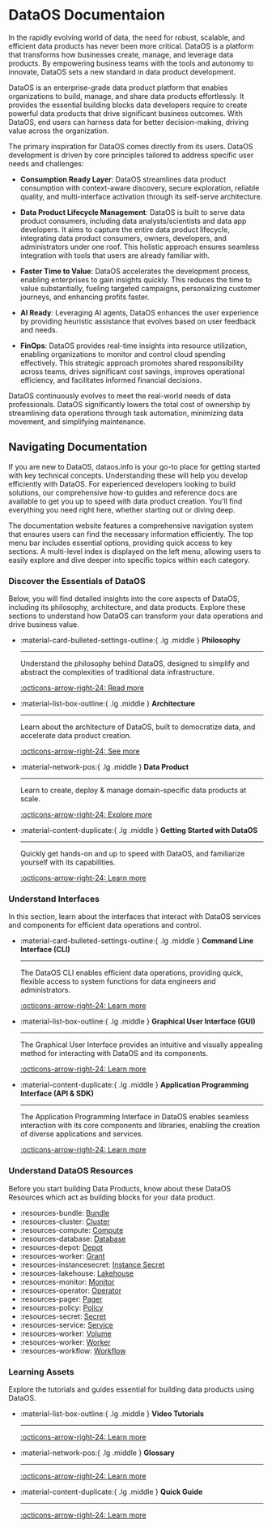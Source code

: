 # DataOS Documentaion

In the rapidly evolving world of data, the need for robust, scalable, and efficient data products has never been more critical. DataOS is a platform that transforms how businesses create, manage, and leverage data products. By empowering business teams with the tools and autonomy to innovate, DataOS sets a new standard in data product development.

DataOS is an enterprise-grade data product platform that enables organizations to build, manage, and share data products effortlessly. It provides the essential building blocks data developers require to create powerful data products that drive significant business outcomes. With DataOS, end users can harness data for better decision-making, driving value across the organization.

The primary inspiration for DataOS comes directly from its users. DataOS development is driven by core principles tailored to address specific user needs and challenges:

- **Consumption Ready Layer**: DataOS streamlines data product consumption with context-aware discovery, secure exploration, reliable quality, and multi-interface activation through its self-serve architecture.

- **Data Product Lifecycle Management**: DataOS is built to serve data product consumers, including data analysts/scientists and data app developers. It aims to capture the entire data product lifecycle, integrating data product consumers, owners, developers, and administrators under one roof. This holistic approach ensures seamless integration with tools that users are already familiar with.

- **Faster Time to Value**: DataOS accelerates the development process, enabling enterprises to gain insights quickly. This reduces the time to value substantially, fueling targeted campaigns, personalizing customer journeys, and enhancing profits faster.

- **AI Ready**: Leveraging AI agents, DataOS enhances the user experience by providing heuristic assistance that evolves based on user feedback and needs.

- **FinOps**: DataOS provides real-time insights into resource utilization, enabling organizations to monitor and control cloud spending effectively. This strategic approach promotes shared responsibility across teams, drives significant cost savings, improves operational efficiency, and facilitates informed financial decisions.

DataOS continuously evolves to meet the real-world needs of data professionals. DataOS significantly lowers the total cost of ownership by streamlining data operations through task automation, minimizing data movement, and simplifying maintenance.

## Navigating Documentation

If you are new to DataOS, dataos.info is your go-to place for getting started with key technical concepts. Understanding these will help you develop efficiently with DataOS. For experienced developers looking to build solutions, our comprehensive how-to guides and reference docs are available to get you up to speed with data product creation. You'll find everything you need right here, whether starting out or diving deep.

The documentation website features a comprehensive navigation system that ensures users can find the necessary information efficiently. The top menu bar includes essential options, providing quick access to key sections. A multi-level index is displayed on the left menu, allowing users to easily explore and dive deeper into specific topics within each category. 

### **Discover the Essentials of DataOS**

Below, you will find detailed insights into the core aspects of DataOS, including its philosophy, architecture, and data products. Explore these sections to understand how DataOS can transform your data operations and drive business value.

<div class= "grid cards" markdown>

-   :material-card-bulleted-settings-outline:{ .lg .middle } **Philosophy**

    ---

    Understand the philosophy behind DataOS, designed to simplify and abstract the complexities of traditional data infrastructure.

    [:octicons-arrow-right-24: Read more](/philosophy/)


-   :material-list-box-outline:{ .lg .middle } **Architecture**

    ---

    Learn about the architecture of DataOS, built to democratize data, and accelerate data product creation.

    [:octicons-arrow-right-24: See more](/architecture/)

-   :material-network-pos:{ .lg .middle } **Data Product**

    ---

    Learn to create, deploy & manage domain-specific data products at scale.

    
    [:octicons-arrow-right-24: Explore more](/products/data_product/)

-   :material-content-duplicate:{ .lg .middle } **Getting Started with DataOS**

    ---

    Quickly get hands-on and up to speed with DataOS, and familiarize yourself with its capabilities.

    [:octicons-arrow-right-24:  Learn more](/getting_started/)

</div>

### **Understand Interfaces**

In this section, learn about the interfaces that interact with DataOS services and components for efficient data operations and control.

<div class= "grid cards" markdown>

-   :material-card-bulleted-settings-outline:{ .lg .middle } **Command Line Interface (CLI)**

    ---

    The DataOS CLI enables efficient data operations, providing quick, flexible access to system functions for data engineers and administrators.

    [:octicons-arrow-right-24: Learn more](/interfaces/#command-line-interface-cli)


-   :material-list-box-outline:{ .lg .middle } **Graphical User Interface (GUI)**

    ---

    The Graphical User Interface provides an intuitive and visually appealing method for interacting with DataOS and its components.

    [:octicons-arrow-right-24: Learn more](/interfaces/#graphical-user-interface-gui)

-   :material-content-duplicate:{ .lg .middle } **Application Programming Interface (API & SDK)**

    ---

    The Application Programming Interface in DataOS enables seamless interaction with its core components and libraries, enabling the creation of diverse applications and services.

    [:octicons-arrow-right-24:  Learn more](/api_docs/)

</div>


### **Understand DataOS Resources**

Before you start building Data Products, know about these DataOS Resources which act as building blocks for your data product.

<div class= "grid cards" markdown>

- :resources-bundle: [Bundle](/resources/bundle/)
- :resources-cluster: [Cluster](/resources/cluster/)
- :resources-compute: [Compute](/resources/compute/)
- :resources-database: [Database](/resources/database/)
- :resources-depot: [Depot](/resources/depot/)
- :resources-worker: [Grant](/resources/grant/)
- :resources-instancesecret: [Instance Secret](/resources/instance_secret/)
- :resources-lakehouse: [Lakehouse](/resources/lakehouse/)
- :resources-monitor: [Monitor](/resources/monitor/)
- :resources-operator: [Operator](/resources/operator/)
- :resources-pager: [Pager](/resources/pager/)
- :resources-policy: [Policy](/resources/policy/)
- :resources-secret: [Secret](/resources/secret/)
- :resources-service: [Service](/resources/service/)
- :resources-worker: [Volume](/resources/volume/)
- :resources-worker: [Worker](/resources/worker/)
- :resources-workflow: [Workflow](/resources/workflow/)
</div>

### **Learning Assets**

Explore the tutorials and guides essential for building data products using DataOS.

<div class= "grid cards" markdown>

-   :material-list-box-outline:{ .lg .middle } **Video Tutorials**

    ---

    [:octicons-arrow-right-24: Learn more](/videos/)

-   :material-network-pos:{ .lg .middle } **Glossary**

    ---

    [:octicons-arrow-right-24: Learn more](/glossary/)

-   :material-content-duplicate:{ .lg .middle } **Quick Guide**

    ---

    [:octicons-arrow-right-24:  Learn more]()

</div>
